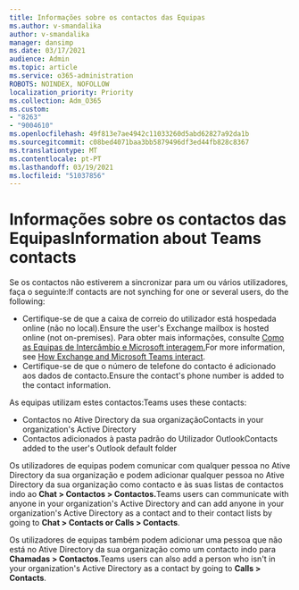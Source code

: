 ```yaml
---
title: Informações sobre os contactos das Equipas
ms.author: v-smandalika
author: v-smandalika
manager: dansimp
ms.date: 03/17/2021
audience: Admin
ms.topic: article
ms.service: o365-administration
ROBOTS: NOINDEX, NOFOLLOW
localization_priority: Priority
ms.collection: Adm_O365
ms.custom:
- "8263"
- "9004610"
ms.openlocfilehash: 49f813e7ae4942c11033260d5abd62827a92da1b
ms.sourcegitcommit: c08bed4071baa3bb5879496df3ed44fb828c8367
ms.translationtype: MT
ms.contentlocale: pt-PT
ms.lasthandoff: 03/19/2021
ms.locfileid: "51037856"
---
```

# <a name="information-about-teams-contacts"></a><span data-ttu-id="1a6e3-102">Informações sobre os contactos das Equipas</span><span class="sxs-lookup"><span data-stu-id="1a6e3-102">Information about Teams contacts</span></span>

<span data-ttu-id="1a6e3-103">Se os contactos não estiverem a sincronizar para um ou vários utilizadores, faça o seguinte:</span><span class="sxs-lookup"><span data-stu-id="1a6e3-103">If contacts are not synching for one or several users, do the following:</span></span>
- <span data-ttu-id="1a6e3-104">Certifique-se de que a caixa de correio do utilizador está hospedada online (não no local).</span><span class="sxs-lookup"><span data-stu-id="1a6e3-104">Ensure the user's Exchange mailbox is hosted online (not on-premises).</span></span> <span data-ttu-id="1a6e3-105">Para obter mais informações, consulte [Como as Equipas de Intercâmbio e Microsoft interagem.](https://docs.microsoft.com/microsoftteams/exchange-teams-interact)</span><span class="sxs-lookup"><span data-stu-id="1a6e3-105">For more information, see [How Exchange and Microsoft Teams interact](https://docs.microsoft.com/microsoftteams/exchange-teams-interact).</span></span>
- <span data-ttu-id="1a6e3-106">Certifique-se de que o número de telefone do contacto é adicionado aos dados de contacto.</span><span class="sxs-lookup"><span data-stu-id="1a6e3-106">Ensure the contact's phone number is added to the contact information.</span></span>

<span data-ttu-id="1a6e3-107">As equipas utilizam estes contactos:</span><span class="sxs-lookup"><span data-stu-id="1a6e3-107">Teams uses these contacts:</span></span>

- <span data-ttu-id="1a6e3-108">Contactos no Ative Directory da sua organização</span><span class="sxs-lookup"><span data-stu-id="1a6e3-108">Contacts in your organization's Active Directory</span></span>
- <span data-ttu-id="1a6e3-109">Contactos adicionados à pasta padrão do Utilizador Outlook</span><span class="sxs-lookup"><span data-stu-id="1a6e3-109">Contacts added to the user's Outlook default folder</span></span>

<span data-ttu-id="1a6e3-110">Os utilizadores de equipas podem comunicar com qualquer pessoa no Ative Directory da sua organização e podem adicionar qualquer pessoa no Ative Directory da sua organização como contacto e às suas listas de contactos indo ao **Chat > Contactos > Contactos.**</span><span class="sxs-lookup"><span data-stu-id="1a6e3-110">Teams users can communicate with anyone in your organization's Active Directory and can add anyone in your organization's Active Directory as a contact and to their contact lists by going to **Chat > Contacts or Calls > Contacts**.</span></span>

<span data-ttu-id="1a6e3-111">Os utilizadores de equipas também podem adicionar uma pessoa que não está no Ative Directory da sua organização como um contacto indo para **Chamadas > Contactos**.</span><span class="sxs-lookup"><span data-stu-id="1a6e3-111">Teams users can also add a person who isn't in your organization's Active Directory as a contact by going to **Calls > Contacts**.</span></span>


